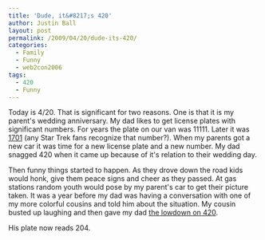 ```yaml
---
title: 'Dude, it&#8217;s 420'
author: Justin Ball
layout: post
permalink: /2009/04/20/dude-its-420/
categories:
  - Family
  - Funny
  - web2con2006
tags:
  - 420
  - Funny
---
```

Today is 4/20. That is significant for two reasons. One is that it is my parent's wedding anniversary. My dad likes to get license plates with significant numbers. For years the plate on our van was 11111. Later it was [1701][1] (any Star Trek fans recognize that number?). When my parents got a new car it was time for a new license plate and a new number. My dad snagged 420 when it came up because of it's relation to their wedding day.

 [1]: http://en.wikipedia.org/wiki/USS_Enterprise_(NCC-1701)

Then funny things started to happen. As they drove down the road kids would honk, give them peace signs and cheer as they passed. At gas stations random youth would pose by my parent's car to get their picture taken. It was a year before my dad was having a conversation with one of my more colorful cousins and told him about the situation. My cousin busted up laughing and then gave my dad [the lowdown on 420][2].

 [2]: http://en.wikipedia.org/wiki/420_(cannabis_culture)

His plate now reads 204.